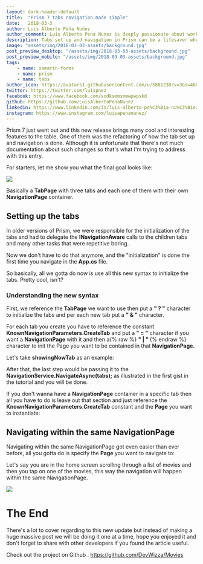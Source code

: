 ```yaml
---
layout: dark-header-default
title:  "Prism 7 tabs navigation made simple"
date:   2018-03-3
author: Luis Alberto Peña Nuñez
author_comment: Luis Alberto Pena Nunez is deeply passionate about working with new technologies, helping people, and software engineering. He loves what technology has done for businesses and consumers, and the fact that there's no doubt it's going to have a continued effect throughout the world moving forward.
description: Tabs set up and navigation in Prism can be a lifesaver when there is not so much time to spare and the requirements seem to be piling up. With Prism 7 it got even easier to set up tabs and that's what we are gonna discuss in this post.
image: "assets/img/2018-03-03-assets/background.jpg"
post_preview_desktop: "/assets/img/2018-03-03-assets/background.jpg"
post_preview_mobile: "/assets/img/2018-03-03-assets/background.jpg"
tags:
    - name: xamarin-forms
    - name: prism
    - name: tabs
author_icon: https://avatars1.githubusercontent.com/u/5881238?v=3&s=460
twitter: https://twitter.com/luispnez
facebook: https://www.facebook.com/sodksmmsmmwpwpskd
github: https://github.com/LuisAlbertoPenaNunez
linkedin: https://www.linkedin.com/in/luis-alberto-pe%C3%B1a-nu%C3%B1ez-aa70a5103/
instagram: https://www.instagram.com/luisapenanunez/
---
```


Prism 7 just went out and this new release brings many cool and interesting features to the table.
One of them was the refactoring of how the tab set up and navigation is done. Although it is unfortunate that there's not much documentation about such changes so that's what I'm trying to address with this entry.

For starters, let me show you what the final goal looks like:

<a href="{{ site.github.url | replace: 'http://', '//' }}/assets/img/2018-03-03-assets/final_result.gif">
<img  class="img--small" src="{{ site.github.url | replace: 'http://', '//' }}/assets/img/2018-03-03-assets/final_result.gif">
</a>

Basically a <b>TabPage</b> with three tabs and each one of them with their own <b>NavigationPage</b> container.

## Setting up the tabs

In older versions of Prism, we were responsible for the initialization of the tabs and had to delegate the <b>INavigationAware</b> calls to the children tabs and many other tasks that were repetitive boring.

Now we don't have to do that anymore, and the "initialization" is done the first time you navigate in the <b>App.cs</b> file.

<script src="https://gist.github.com/LuisAlbertoPenaNunez/d3265a9b5ffab82a4e401aa7cef48da5.js"></script>

So basically, all we gotta do now is use all this new syntax to initialize the tabs. Pretty cool, isn't?

### Understanding the new syntax

First, we reference the <b>TabPage</b> we want to use then put a <b>" ? "</b> character to initialize the tabs and per each new tab put a 
<b>" & "</b> character.

<script src="https://gist.github.com/LuisAlbertoPenaNunez/af134c9422cc0bea3c5bdf587c780cd6.js"></script>

For each tab you create you have to reference the constant <b>KnownNavigationParameters.CreateTab</b> and put a <b>" = "</b> character if you want a <b>NavigationPage</b> with it and then a{% raw %} <b>" | " </b>
 {% endraw %} character to init the Page you want to be contained in that <b>NavigationPage.</b>

Let's take <b>showingNowTab</b> as an example:

<script src="https://gist.github.com/LuisAlbertoPenaNunez/64fb0e40b04a3cfa147b5e08989e0dbe.js"></script>

After that, the last step would be passing it to the <b>NavigationService.NavigateAsync(tabs);</b> as illustrated in the first gist in the tutorial and you will be done.

<script src="https://gist.github.com/LuisAlbertoPenaNunez/35a03541fb79f94edc2f5e619dd435b2.js"></script>

If you don't wanna have a <b>NavigationPage</b> container in a specific tab then all you have to do is leave out that section and just reference the <b>KnownNavigationParameters.CreateTab</b> constant and the <b>Page</b> you want to instantiate:

<script src="https://gist.github.com/LuisAlbertoPenaNunez/de8e5e8edba005945ff494483aac23b2.js"></script>

## Navigating within the same NavigationPage

Navigating within the same NavigationPage got even easier than ever before, all you gotta do is specify the <b>Page</b> you want to navigate to:

<script src="https://gist.github.com/LuisAlbertoPenaNunez/5f052c49630f83db52e5d2b7b48c2b7c.js"></script>

Let's say you are in the home screen scrolling through a list of movies and then you tap on one of the movies, this way the navigation will happen within the same NavigationPage.

<a href="{{ site.github.url | replace: 'http://', '//' }}/assets/img/2018-03-03-assets/tab_navigation.gif">
<img  class="img--small" src="{{ site.github.url | replace: 'http://', '//' }}/assets/img/2018-03-03-assets/tab_navigation.gif">
</a>

# The End

There's a lot to cover regarding to this new update but instead of making a huge massive post we will be doing it one at a time, hope you enjoyed it and don't forget to share with other developers if you found the article useful.

Check out the project on Github . <a href="https://github.com/DevWizza/Movies">https://github.com/DevWizza/Movies</a>
